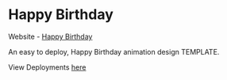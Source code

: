 # Happy Birthday

Website - [Happy Birthday](https://th0fu.github.io/HBD-Pikeuu)

An easy to deploy, Happy Birthday animation design TEMPLATE.

View Deployments [here](https://github.com/Rishabh04-02/happy-birthday/deployments)
